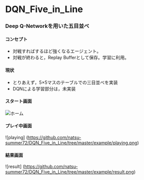 # DQN_Five_in_Line

### Deep Q-Networkを用いた五目並べ
#### コンセプト
* 対戦すればするほど強くなるエージェント。
* 対戦が終わると，Replay Bufferとして保存。学習に利用。

#### 現状
* とりあえず，5×5マスのテーブルでの三目並べを実装
* DQNによる学習部分は，未実装


#### スタート画面
![ホーム](https://github.com/natsu-summer72/DQN_Five_in_Line/tree/master/example/home.png)

#### プレイ中画面
![playing] (https://github.com/natsu-summer72/DQN_Five_in_Line/tree/master/example/playing.png)

#### 結果画面
![result] (https://github.com/natsu-summer72/DQN_Five_in_Line/tree/master/example/result.png)

